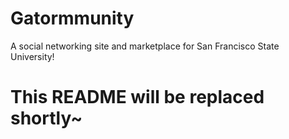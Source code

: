 # Gatormmunity
A social networking site and marketplace for San Francisco State University!

# This README will be replaced shortly~
